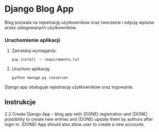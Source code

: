 # Django Blog App

Blog pozwala na rejestrację użytkowników oraz tworzenie i edycję wpisów przez zalogowanych użytkowników.

### Uruchomienie aplikacji
1. Zainstaluj wymagania:
    ```sh
    pip install -r requirements.txt
    ```
2. Uruchom aplikację:
    ```sh
    python manage.py runserver
    ```

Django app obsługuje rejestrację użytkowników oraz logowanie.

## Instrukcje
2.2 Create Django App – blog app with 
(DONE) registration and 
(DONE) possibility to create new entries and
(DONE) update them by authors after login in. 
(DONE) App should also allow user to create a new accounts.